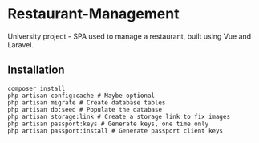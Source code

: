 # Restaurant-Management

University project - SPA used to manage a restaurant, built using Vue and Laravel.

## Installation

```
composer install
php artisan config:cache # Maybe optional
php artisan migrate # Create database tables
php artisan db:seed # Populate the database
php artisan storage:link # Create a storage link to fix images
php artisan passport:keys # Generate keys, one time only
php artisan passport:install # Generate passport client keys
```

